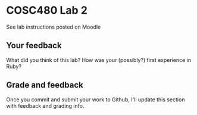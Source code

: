 # COSC480 Lab 2

See lab instructions posted on Moodle 

## Your feedback

What did you think of this lab?  How was your (possibly?) first experience in Ruby?

## Grade and feedback

Once you commit and submit your work to Github, I'll update this section with feedback and grading info.

